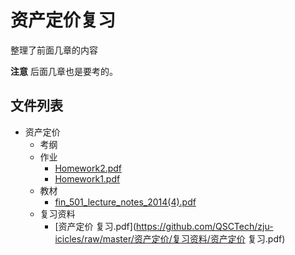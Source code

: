 # 资产定价复习

整理了前面几章的内容

**注意** 后面几章也是要考的。

## 文件列表

- 资产定价
    - 考纲
    - 作业
        - [Homework2.pdf](https://github.com/QSCTech/zju-icicles/raw/master/资产定价/作业/Homework2.pdf)
        - [Homework1.pdf](https://github.com/QSCTech/zju-icicles/raw/master/资产定价/作业/Homework1.pdf)
    - 教材
        - [fin_501_lecture_notes_2014(4).pdf](https://github.com/QSCTech/zju-icicles/raw/master/资产定价/教材/fin_501_lecture_notes_2014(4).pdf)
    - 复习资料
        - [资产定价 复习.pdf](https://github.com/QSCTech/zju-icicles/raw/master/资产定价/复习资料/资产定价 复习.pdf)
